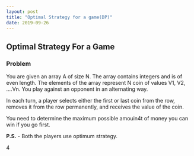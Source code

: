 ```yaml
---
layout: post
title: "Optimal Strategy for a game(DP)"
date: 2019-09-26
---
```


## Optimal Strategy For a Game
### Problem
You are given an array A of size N. The array contains integers and is of even length. The elements of the array represent N coin of values V1, V2, ....Vn. You play against an opponent in an alternating way.

In each turn, a player selects either the first or last coin from the row, removes it from the row permanently, and receives the value of the coin.

You need to determine the maximum possible amouin4t of money you can win if you go first.

**P.S.** - Both the players use optimum strategy.

4
